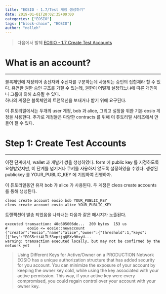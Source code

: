 ```yaml
---
title: "EOSIO - 1.7/Test 계정 생성하기"
date: 2019-01-01T20:02:35+09:00
categories: ["EOSIO"]
tags: ["block-chain", "EOSIO"]
author: "nolleh"
---
```


> 다음에서 발췌 [EOSIO - 1.7 Create Test Accounts](https://developers.eos.io/eosio-home/docs/accounts-1)

# What is an account?
---
블록체인에 저장되어 송신자와 수신자를 구분하는데 사용되는 승인의 집합체라 할 수 있다.  유연한 권한 승인 구조를 가질 수 있는데, 권한이 어떻게 설정되느냐에 따른 개인이나 그룹에 의해 소유될 수 있다.  
하나의 계정은 블록체인의 트랜잭션을 보내거나 받기 위해 요구된다.  

이 튜토리얼에서는 두개의 user 계정, bob 과 alice, 그리고 설정을 위한 기본 eosio 계정을 사용한다.  추가로 계정들은 다양한 contracts 를 위해 이 튜토리얼 시리즈에서 만들어 질 수 있다. 

# Step 1: Create Test Accounts
---
이전 단계에서, wallet 과 개발키 쌍을 생성하였다. form 에 public key 를 지정하도록 요청받았지만, 이 단계를 넘기거나 쿠키를 사용하지 않도록 설정하였을 수있다. 생성된 publickey 를 YOUR_PUBLIC_KEY 에 기입하여 진행하자.

이 튜토리얼동안 유저 bob 가 alice 가 사용된다. 두 계정은 cleos create accounts 를 통해 생성된다. 

```shell
cleos create account eosio bob YOUR_PUBLIC_KEY 
cleos create account eosio alice YOUR_PUBLIC_KEY
```

트랜잭션이 발송 되었음을 나타내는 다음과 같은 메시지가 노출된다. 
```shell
executed transaction: 40c605006de...  200 bytes  153 us
#         eosio <= eosio::newaccount            {"creator":"eosio","name":"alice","owner":{"threshold":1,"keys":[{"key":"EOS5rti4LTL53xptjgQBXv9HxyU...
warning: transaction executed locally, but may not be confirmed by the network yet    ]
```

> Using Different Keys for Active/Owner on a PRODUCTION Network
EOSIO has a unique authorization structure that has added security for you account. You can minimize the exposure of your account by keeping the owner key cold, while using the key associated with your active permission. This way, if your active key were every compromised, you could regain control over your account with your owner key.
